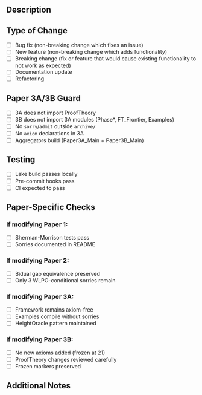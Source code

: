 ## Description
<!-- Provide a brief description of the changes in this PR -->

## Type of Change
- [ ] Bug fix (non-breaking change which fixes an issue)
- [ ] New feature (non-breaking change which adds functionality)
- [ ] Breaking change (fix or feature that would cause existing functionality to not work as expected)
- [ ] Documentation update
- [ ] Refactoring

## Paper 3A/3B Guard
- [ ] 3A does not import ProofTheory
- [ ] 3B does not import 3A modules (Phase*, FT_Frontier, Examples)
- [ ] No `sorry`/`admit` outside `archive/`
- [ ] No `axiom` declarations in 3A
- [ ] Aggregators build (Paper3A_Main + Paper3B_Main)

## Testing
- [ ] Lake build passes locally
- [ ] Pre-commit hooks pass
- [ ] CI expected to pass

## Paper-Specific Checks
### If modifying Paper 1:
- [ ] Sherman-Morrison tests pass
- [ ] Sorries documented in README

### If modifying Paper 2:
- [ ] Bidual gap equivalence preserved
- [ ] Only 3 WLPO-conditional sorries remain

### If modifying Paper 3A:
- [ ] Framework remains axiom-free
- [ ] Examples compile without sorries
- [ ] HeightOracle pattern maintained

### If modifying Paper 3B:
- [ ] No new axioms added (frozen at 21)
- [ ] ProofTheory changes reviewed carefully
- [ ] Frozen markers preserved

## Additional Notes
<!-- Any additional information that reviewers should know -->